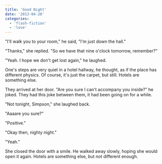 ```yaml
---
title: 'Good Night'
date: '2013-04-20'
categories:
  - 'flash-fiction'
  - 'love'
---
```


"I'll walk you to your room," he said, "I'm just down the hall."

<!-- truncate -->


"Thanks," she replied. "So we have that nine o'clock tomorrow, remember?"

"Yeah. I hope we don't get lost again," he laughed.

One's steps are very quiet in a hotel hallway, he thought, as if the place has
different physics. Of course, it's just the carpet, but still. Hotels are
something else.

They arrived at her door. "Are you sure I can't accompany you inside?" he joked.
They had this joke between them, it had been going on for a while.

"Not tonight, Simpson," she laughed back.

"Aaaare you sure?"

"Positive."

"Okay then, nighty night."

"Yeah."

She closed the door with a smile. He walked away slowly, hoping she would open
it again. Hotels are something else, but not different enough.
